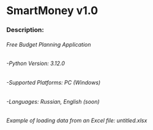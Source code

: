 # SmartMoney v1.0
### **Description**:
###### Free Budget Planning Application
###### -Python Version: 3.12.0
###### -Supported Platforms: PC (Windows)
###### -Languages: Russian, English (soon)
###### Example of loading data from an Excel file: untitled.xlsx
